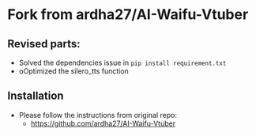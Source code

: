 # Fork from ardha27/AI-Waifu-Vtuber
## Revised parts:
- Solved the dependencies issue in `pip install requirement.txt`
- oOptimized the silero_tts function

## Installation
- Please follow the instructions from original repo:
    - https://github.com/ardha27/AI-Waifu-Vtuber